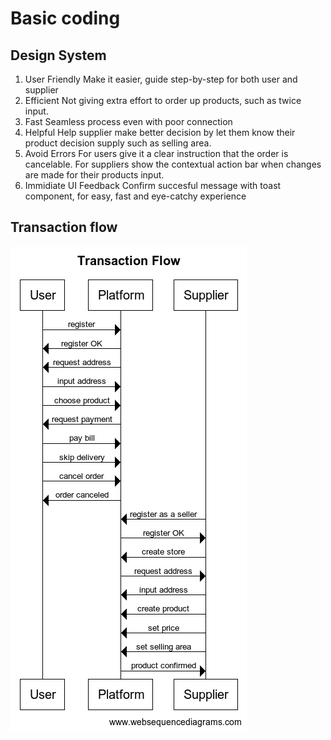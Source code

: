 # Basic coding

## Design System
1. User Friendly
Make it easier, guide step-by-step for both user and supplier
2. Efficient
Not giving extra effort to order up products, such as twice input.
3. Fast
Seamless process even with poor connection
4. Helpful
Help supplier make better decision by let them know their product decision supply such as selling area.
5. Avoid Errors
For users give it a clear instruction that the order is cancelable. For suppliers show the contextual action bar when changes are made for their products input.
6. Immidiate UI Feedback
Confirm succesful message with toast component, for easy, fast and eye-catchy experience

## Transaction flow

![alt text](TransactionFlow.png "Transaction Flow diagram")